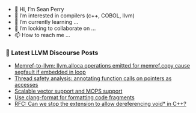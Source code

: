 - 👋 Hi, I’m Sean Perry
- 👀 I’m interested in compilers (c++, COBOL, llvm)
- 🌱 I’m currently learning ...
- 💞️ I’m looking to collaborate on ...
- 📫 How to reach me ...

<!---
s66perry/s66perry is a ✨ special ✨ repository because its `README.md` (this file) appears on your GitHub profile.
You can click the Preview link to take a look at your changes.
--->
### 📕 Latest LLVM Discourse Posts

<!-- DISCOURSE-LLVM:START -->
- [Memref-to-llvm: llvm.alloca operations emitted for memref.copy cause segfault if embedded in loop](https://discourse.llvm.org/t/memref-to-llvm-llvm-alloca-operations-emitted-for-memref-copy-cause-segfault-if-embedded-in-loop/65850#post_3)
- [Thread safety analysis: annotating function calls on pointers as accesses](https://discourse.llvm.org/t/thread-safety-analysis-annotating-function-calls-on-pointers-as-accesses/57319#post_3)
- [Scalable vector support and MOPS support](https://discourse.llvm.org/t/scalable-vector-support-and-mops-support/65522#post_17)
- [Use clang-format for formatting code fragments](https://discourse.llvm.org/t/use-clang-format-for-formatting-code-fragments/65847#post_5)
- [RFC: Can we stop the extension to allow dereferencing void* in C++?](https://discourse.llvm.org/t/rfc-can-we-stop-the-extension-to-allow-dereferencing-void-in-c/65708#post_11)
<!-- DISCOURSE-LLVM:END -->
